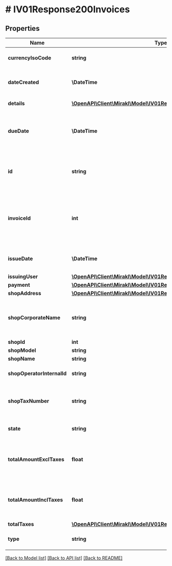 # # IV01Response200Invoices

## Properties

Name | Type | Description | Notes
------------ | ------------- | ------------- | -------------
**currencyIsoCode** | **string** | The currency of the shop | [optional]
**dateCreated** | **\DateTime** | Accounting document creation date | [optional]
**details** | [**\OpenAPI\Client\Mirakl\Model\IV01Response200InvoicesDetails[]**](IV01Response200InvoicesDetails.md) | Accounting details | [optional]
**dueDate** | **\DateTime** | Due date for the payment of the accounting document | [optional]
**id** | **string** | Accounting document identifier (use it for draft document) | [optional]
**invoiceId** | **int** | Accounting document identifier (present if the accounting document is issued) | [optional]
**issueDate** | **\DateTime** | Issue date of an accounting document | [optional]
**issuingUser** | [**\OpenAPI\Client\Mirakl\Model\IV01Response200InvoicesIssuingUser**](IV01Response200InvoicesIssuingUser.md) |  | [optional]
**payment** | [**\OpenAPI\Client\Mirakl\Model\IV01Response200InvoicesPayment**](IV01Response200InvoicesPayment.md) |  | [optional]
**shopAddress** | [**\OpenAPI\Client\Mirakl\Model\IV01Response200InvoicesShopAddress**](IV01Response200InvoicesShopAddress.md) |  | [optional]
**shopCorporateName** | **string** | Shop corporate name if it is a professional shop | [optional]
**shopId** | **int** | Shop id | [optional]
**shopModel** | **string** | Shop model | [optional]
**shopName** | **string** | Shop name | [optional]
**shopOperatorInternalId** | **string** | Operator internal id for the shop | [optional]
**shopTaxNumber** | **string** | Shop tax number if it is a professional shop | [optional]
**state** | **string** | Accounting document state | [optional]
**totalAmountExclTaxes** | **float** | Total amount charged to the shop (excluding taxes) | [optional]
**totalAmountInclTaxes** | **float** | Total amount charged to the shop (including taxes) | [optional]
**totalTaxes** | [**\OpenAPI\Client\Mirakl\Model\IV01Response200InvoicesTotalTaxes[]**](IV01Response200InvoicesTotalTaxes.md) | Total taxes | [optional]
**type** | **string** | Accounting document type | [optional]

[[Back to Model list]](../../README.md#models) [[Back to API list]](../../README.md#endpoints) [[Back to README]](../../README.md)
